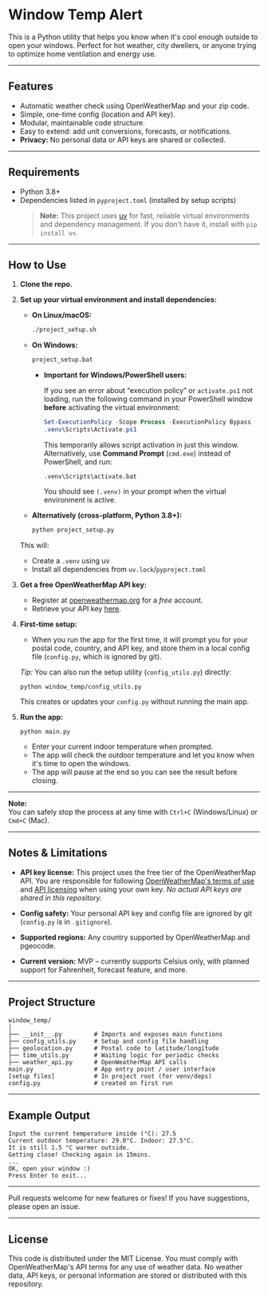 # Window Temp Alert

This is a Python utility that helps you know when it's cool enough outside to open your windows.
Perfect for hot weather, city dwellers, or anyone trying to optimize home ventilation and energy use.

---

## Features

* Automatic weather check using OpenWeatherMap and your zip code.
* Simple, one-time config (location and API key).
* Modular, maintainable code structure.
* Easy to extend: add unit conversions, forecasts, or notifications.
* **Privacy:** No personal data or API keys are shared or collected.

---

## Requirements

* Python 3.8+
* Dependencies listed in `pyproject.toml` (installed by setup scripts)
  > **Note:** This project uses [uv](https://github.com/astral-sh/uv) for fast, reliable virtual environments and dependency management. If you don't have it, install with `pip install uv`.

---

## How to Use

1. **Clone the repo.**

2. **Set up your virtual environment and install dependencies:**

   * **On Linux/macOS:**

     ```bash
     ./project_setup.sh
     ```

   * **On Windows:**

     ```cmd
     project_setup.bat
     ```

      * **Important for Windows/PowerShell users:**

        If you see an error about “execution policy” or `activate.ps1` not loading, run the following command in your PowerShell window **before** activating the virtual environment:

        ```powershell
        Set-ExecutionPolicy -Scope Process -ExecutionPolicy Bypass
        .venv\Scripts\Activate.ps1
        ```

        This temporarily allows script activation in just this window.  
        Alternatively, use **Command Prompt** (`cmd.exe`) instead of PowerShell, and run:

        ```command prompt
        .venv\Scripts\activate.bat
        ```

        You should see `(.venv)` in your prompt when the virtual environment is active.

   * **Alternatively (cross-platform, Python 3.8+):**

     ```bash
     python project_setup.py
     ```

   This will:

   * Create a `.venv` using uv
   * Install all dependencies from `uv.lock`/`pyproject.toml`

3. **Get a free OpenWeatherMap API key:**

   * Register at [openweathermap.org](https://home.openweathermap.org/) for a *free* account.
   * Retrieve your API key [here](https://home.openweathermap.org/myservices).

4. **First-time setup:**

   * When you run the app for the first time, it will prompt you for your postal code, country, and API key, and store them in a local config file (`config.py`, which is ignored by git).

   *Tip:*
   You can also run the setup utility (`config_utils.py`) directly:

   ```
   python window_temp/config_utils.py
   ```

   This creates or updates your `config.py` without running the main app.

5. **Run the app:**

   ```
   python main.py
   ```

   * Enter your current indoor temperature when prompted.
   * The app will check the outdoor temperature and let you know when it's time to open the windows.
   * The app will pause at the end so you can see the result before closing.

---
**Note:**  
You can safely stop the process at any time with `Ctrl+C` (Windows/Linux) or `Cmd+C` (Mac).

---

## Notes & Limitations

* **API key license:**
  This project uses the free tier of the OpenWeatherMap API.
  You are responsible for following [OpenWeatherMap's terms of use](https://openweathermap.org/themes/openweathermap/assets/docs/Openweather_website_terms_and_conditions_of_use.pdf) and [API licensing](https://openweather.co.uk/privacy-policy) when using your own key.
  *No actual API keys are shared in this repository.*

* **Config safety:**
  Your personal API key and config file are ignored by git (`config.py` is in `.gitignore`).

* **Supported regions:**
  Any country supported by OpenWeatherMap and pgeocode.

* **Current version:**
  MVP – currently supports Celsius only, with planned support for Fahrenheit, forecast feature, and more.

---

## Project Structure

```
window_temp/
│
├── __init__.py         # Imports and exposes main functions
├── config_utils.py     # Setup and config file handling
├── geolocation.py      # Postal code to latitude/longitude
├── time_utils.py       # Waiting logic for periodic checks
├── weather_api.py      # OpenWeatherMap API calls
main.py                 # App entry point / user interface
[setup files]           # In project root (for venv/deps)
config.py               # created on first run
```

---

## Example Output

```
Input the current temperature inside (°C): 27.5
Current outdoor temperature: 29.0°C. Indoor: 27.5°C.
It is still 1.5 °C warmer outside.
Getting close! Checking again in 15mins.
...
OK, open your window :)
Press Enter to exit...
```

---

Pull requests welcome for new features or fixes!
If you have suggestions, please open an issue.

---

## License

This code is distributed under the MIT License.
You must comply with OpenWeatherMap's API terms for any use of weather data.
No weather data, API keys, or personal information are stored or distributed with this repository.